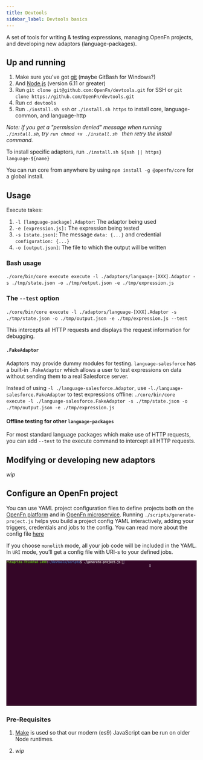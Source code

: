 ```yaml
---
title: Devtools
sidebar_label: Devtools basics
---
```


A set of tools for writing &amp; testing expressions, managing OpenFn projects,
and developing new adaptors (language-packages).

## Up and running

1. Make sure you've got [git](https://git-scm.com/downloads) (maybe GitBash for
   Windows?)
2. And [Node.js](https://nodejs.org/en/download/) (version 6.11 or greater)
3. Run `git clone git@github.com:OpenFn/devtools.git` for SSH or
   `git clone https://github.com/OpenFn/devtools.git`
4. Run `cd devtools`
5. Run `./install.sh ssh` or `./install.sh https` to install core,
   language-common, and language-http

_Note: If you get a "permission denied" message when running `./install.sh`, try
`run chmod +x ./install.sh ` then retry the install command._

To install specific adaptors, run
`./install.sh ${ssh || https} language-${name}`

You can run core from anywhere by using `npm install -g @openfn/core` for a
global install.

## Usage

Execute takes:

1. `-l [language-package].Adaptor`: The adaptor being used
2. `-e [expression.js]:` The expression being tested
3. `-s [state.json]`: The message `data: {...}` and credential
   `configuration: {...}`
4. `-o [output.json]`: The file to which the output will be written

### Bash usage

`./core/bin/core execute execute -l ./adaptors/language-[XXX].Adaptor -s ./tmp/state.json -o ./tmp/output.json -e ./tmp/expression.js`

### The `--test` option

`./core/bin/core execute -l ./adaptors/language-[XXX].Adaptor -s ./tmp/state.json -o ./tmp/output.json -e ./tmp/expression.js --test`

This intercepts all HTTP requests and displays the request information for
debugging.

#### `.FakeAdaptor`

Adaptors may provide dummy modules for testing. `language-salesforce` has a
built-in `.FakeAdaptor` which allows a user to test expressions on data without
sending them to a real Salesforce server.

Instead of using `-l ./language-salesforce.Adaptor`, use
`-l./language-salesforce.FakeAdaptor` to test expressions offline:
`./core/bin/core execute -l ./language-salesforce.FakeAdaptor -s ./tmp/state.json -o ./tmp/output.json -e ./tmp/expression.js`

#### Offline testing for other `language-packages`

For most standard language packages which make use of HTTP requests, you can add
`--test` to the execute command to intercept all HTTP requests.

## Modifying or developing new adaptors

_wip_

## Configure an OpenFn project

You can use YAML project configuration files to define projects both on the
[OpenFn platform](https://docs.openfn.org/documentation/deploy/platform) and in
[OpenFn microservice](https://openfn.github.io/microservice/readme.html#content).
Running `./scripts/generate-project.js` helps you build a project config YAML
interactively, adding your triggers, credentials and jobs to the config. You can
read more about the config file
[here](https://openfn.github.io/microservice/readme.html#sample-configuration)

If you choose `monolith` mode, all your job code will be included in the YAML.
In `URI` mode, you’ll get a config file with URI-s to your defined jobs.

![Generate Project](/img/generate-project.gif)

### Pre-Requisites

1. [Make](http://www.gnu.org/software/make/) is used so that our modern (es9)
   JavaScript can be run on older Node runtimes.

2. _wip_
